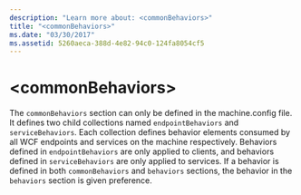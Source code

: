 ```yaml
---
description: "Learn more about: <commonBehaviors>"
title: "<commonBehaviors>"
ms.date: "03/30/2017"
ms.assetid: 5260aeca-388d-4e82-94c0-124fa8054cf5
---
```

# \<commonBehaviors>

The `commonBehaviors` section can only be defined in the machine.config file. It defines two child collections named `endpointBehaviors` and `serviceBehaviors`.  Each collection defines behavior elements consumed by all WCF endpoints and services on the machine respectively. Behaviors defined in `endpointBehaviors` are only applied to clients, and behaviors defined in `serviceBehaviors` are only applied to services. If a behavior is defined in both `commonBehaviors` and `behaviors` sections, the behavior in the `behaviors` section is given preference.
